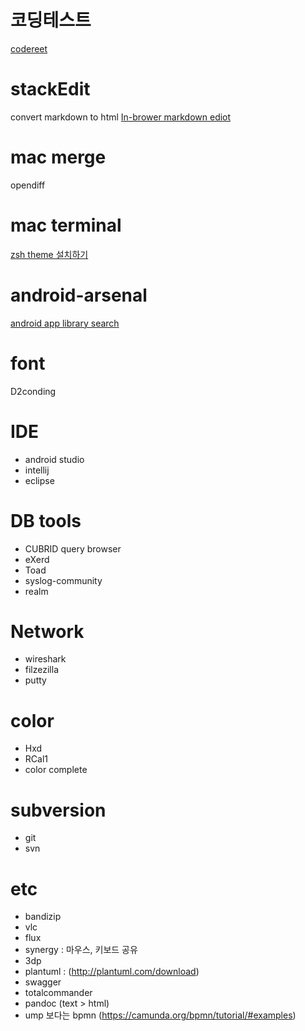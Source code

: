 

# 코딩테스트
[codereet](https://codereet.com)

# stackEdit
convert markdown to html
[In-brower markdown ediot](https://stackEdit.io)

# mac merge
opendiff

# mac terminal
[zsh theme 설치하기](http://thdev.tech/mac/2016/05/01/Mac-ZSH-Install.html)

# android-arsenal
[android app library search](http://android-arsenal.com)

# font
D2conding

# IDE
- android studio
- intellij
- eclipse

# DB tools
- CUBRID query browser
- eXerd
- Toad
- syslog-community
- realm

# Network
- wireshark
- filzezilla
- putty

# color
- Hxd
- RCal1
- color complete

# subversion
- git
- svn

# etc
- bandizip
- vlc
- flux
- synergy : 마우스, 키보드 공유
- 3dp
- plantuml : (http://plantuml.com/download)
- swagger
- totalcommander
- pandoc (text > html)
- ump 보다는 bpmn (https://camunda.org/bpmn/tutorial/#examples)
